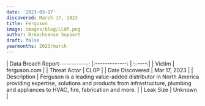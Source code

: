 ```yaml
---
date: '2023-03-17'
discovered: March 17, 2023
title: Ferguson
image: images/blog/CL0P.png
author: Breachsense Support
draft: false
yearmonths: 2023/march
---
```


| Data Breach Report------------:     |:-------------:    | :-----:|
| Victim      | ferguson.com      | 
| Threat Actor      | CL0P      | 
| Date Discovered      | Mar 17, 2023      | 
| Description      | Ferguson is a leading value-added distributor in North America providing expertise, solutions and products from infrastructure, plumbing and appliances to HVAC, fire, fabrication and more.      | 
| Leak Size      | Unknown      | 

